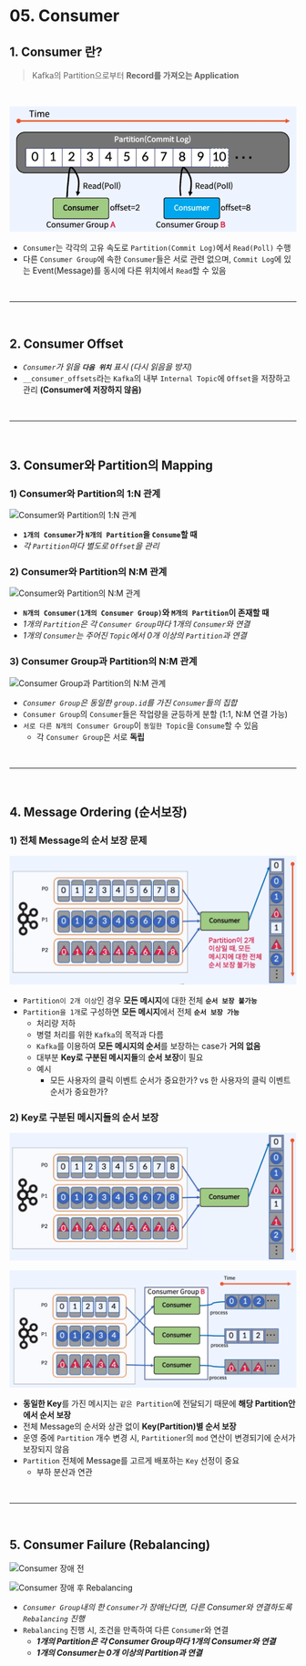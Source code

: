 # 05. Consumer

## 1. Consumer 란?

> Kafka의 Partition으로부터 **Record를 가져오는 Application**

</br>

![Consumer](../img/part1/ch1/05_01_Consumer.PNG "Consumer")

- `Consumer`는 각각의 고유 속도로 `Partition(Commit Log)`에서 `Read(Poll)` 수행
- 다른 `Consumer Group`에 속한 `Consumer`들은 서로 관련 없으며, `Commit Log`에 있는 Event(Message)를 동시에 다른 위치에서 `Read`할 수 있음

</br>

---

</br>

## 2. Consumer Offset

- _`Consumer`가 읽을 **`다음 위치`** 표시 (다시 읽음을 방지)_
- `__consumer_offsets`라는 `Kafka`의 내부 `Internal Topic`에 `Offset`을 저장하고 관리 **(Consumer에 저장하지 않음)**

</br>

---

</br>

## 3. Consumer와 Partition의 Mapping

### 1) Consumer와 Partition의 1:N 관계

![Consumer와 Partition의 1:N 관계](../img/part1/ch1/05_02_Consumer_1대N.PNG "Consumer와 Partition의 1:N 관계")

- **`1개의 Consumer`가 `N개의 Partition`을 `Consume`할 때**
- _각 `Partition`마다 별도로 `Offset`을 관리_

### 2) Consumer와 Partition의 N:M 관계

![Consumer와 Partition의 N:M 관계](../img/part1/ch1/05_03_Consumer_N대M.PNG "Consumer와 Partition의 N:M 관계")

- **`N개의 Consumer(1개의 Consumer Group)`와 `M개의 Partition`이 존재할 때**
- _1개의 `Partition`은 각 `Consumer Group`마다 1개의 `Consumer`와 연결_
- _1개의 `Consumer`는 주어진 `Topic`에서 0개 이상의 `Partition`과 연결_

### 3) Consumer Group과 Partition의 N:M 관계

![Consumer Group과 Partition의 N:M 관계](../img/part1/ch1/05_04_Consumer_Group_N대M.PNG "Consumer Group과 Partition의 N:M 관계")

- _`Consumer Group`은 동일한 `group.id`를 가진 `Consumer`들의 집합_
- `Consumer Group`의 `Consumer`들은 작업량을 균등하게 분할 (1:1, N:M 연결 가능)
- `서로 다른 N개의 Consumer Group`이 `동일한 Topic`을 `Consume`할 수 있음
  - 각 `Consumer Group`은 서로 **독립**

</br>

---

</br>

## 4. Message Ordering (순서보장)

### 1) 전체 Message의 순서 보장 문제

![전체 Message에 대한 순서 보장 문제](../img/part1/ch1/05_05_Messaging_Ordering_전체순서보장_문제.PNG "전체 Message에 대한 순서 보장 문제")

- `Partition이 2개 이상`인 경우 **모든 메시지**에 대한 전체 **`순서 보장 불가능`**
- `Partition을 1개`로 구성하면 **모든 메시지**에서 전체 **`순서 보장 가능`**
  - 처리량 저하
  - 병렬 처리를 위한 `Kafka`의 목적과 다름
  - `Kafka`를 이용하여 **모든 메시지의 순서**를 보장하는 case가 **거의 없음**
  - 대부분 **Key로 구분된 메시지들**의 **순서 보장**이 필요
  - 예시
    - 모든 사용자의 클릭 이벤트 순서가 중요한가? vs 한 사용자의 클릭 이벤트 순서가 중요한가?

### 2) Key로 구분된 메시지들의 순서 보장

![Consumer 1개일 때 Partition별 순서 보장](../img/part1/ch1/05_07_Messaging_Ordering_순서보장.PNG "Consumer 1개일 때 Partition별 순서 보장")

![Consumer N개일 때 Partition별 순서 보장](../img/part1/ch1/05_06_Messaging_Ordering_Partition별_순서보장.PNG "Consumer N개일 때 Partition별 순서 보장")

- **동일한 Key**를 가진 메시지는 `같은 Partition`에 전달되기 때문에 **해당 Partition안에서 순서 보장**
- 전체 Message의 순서와 상관 없이 **Key(Partition)별 순서 보장**
- 운영 중에 `Partition` 개수 변경 시, `Partitioner`의 `mod` 연산이 변경되기에 순서가 보장되지 않음
- `Partition` 전체에 Message를 고르게 배포하는 `Key` 선정이 중요
  - 부하 분산과 연관

</br>

---

</br>

## 5. Consumer Failure (Rebalancing)

![Consumer 장애 전](../img/part1/ch1/05_08_Consumer_Rebalancing_전.PNG "Consumer 장애 전")

![Consumer 장애 후 Rebalancing](../img/part1/ch1/05_09_Consumer_Rebalancing_후.PNG "Consumer 장애 후 Rebalancing")

- _`Consumer Group`내의 한 `Consumer`가 장애난다면, 다른 Consumer와 연결하도록 `Rebalancing` 진행_
- `Rebalancing` 진행 시, 조건을 만족하여 다른 `Consumer`와 연결
  - **_1개의 Partition은 각 Consumer Group마다 1개의 Consumer와 연결_**
  - **_1개의 Consumer는 0개 이상의 Partition과 연결_**
